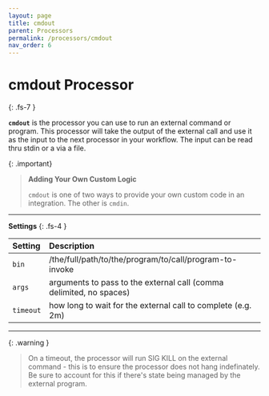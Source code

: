 ```yaml
---
layout: page
title: cmdout
parent: Processors
permalink: /processors/cmdout
nav_order: 6
---
```


# cmdout Processor
{: .fs-7 }


**`cmdout`** is the processor you can use to run an external command or program. This processor will take the output of the external call and use it as the input to the next processor in your workflow. The input can be read thru stdin or a via a file.


{: .important}
> **Adding Your Own Custom Logic**
>
> `cmdout` is one of two ways to provide your own custom code in an integration. The other is `cmdin`.

---

**Settings**
{: .fs-4 }


| **Setting**                   | **Description**           |
|:------------------------------|:--------------------------|
| `bin`                         | /the/full/path/to/the/program/to/call/program-to-invoke |
| `args`                        | arguments to pass to the external call (comma delimited, no spaces)|
| `timeout`                     | how long to wait for the external call to complete (e.g. 2m)|

---

{: .warning }
> On a timeout, the processor will run SIG KILL on the external command - this is to ensure the processor does not hang indefinately. Be sure to account for this if there's state being managed by the external program.